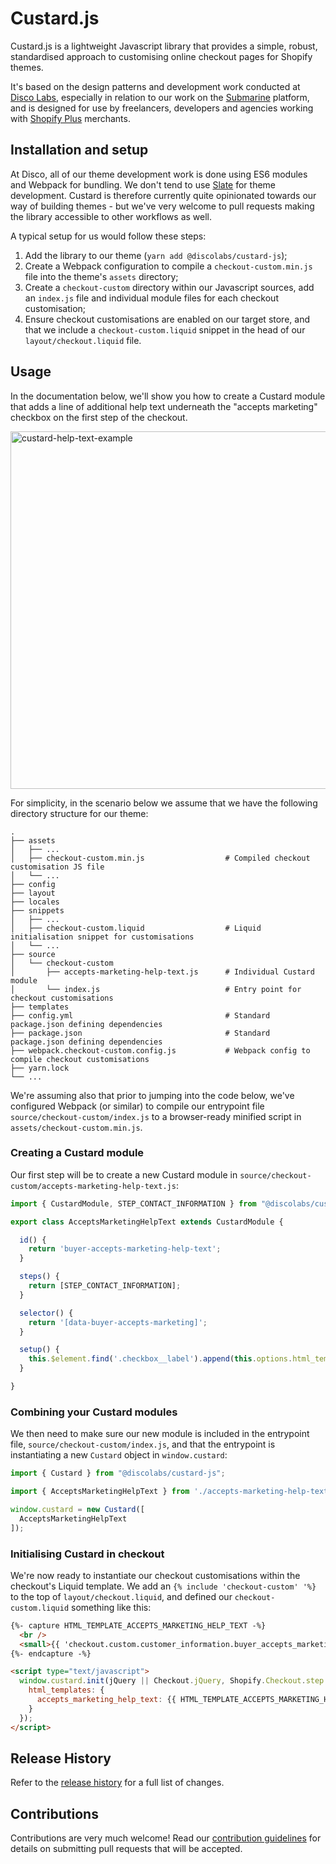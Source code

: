 # Custard.js
Custard.js is a lightweight Javascript library that provides a simple, robust, standardised approach to customising online checkout pages for Shopify themes.

It's based on the design patterns and development work conducted at [Disco Labs], especially in relation to our work on the [Submarine] platform, and is designed for use by freelancers, developers and agencies working with [Shopify Plus] merchants.


## Installation and setup
At Disco, all of our theme development work is done using ES6 modules and Webpack for bundling.
We don't tend to use [Slate] for theme development.
Custard is therefore currently quite opinionated towards our way of building themes - but we've very welcome to pull requests making the library accessible to other workflows as well.

A typical setup for us would follow these steps:

1. Add the library to our theme (`yarn add @discolabs/custard-js`);
2. Create a Webpack configuration to compile a `checkout-custom.min.js` file into the theme's `assets` directory;
3. Create a `checkout-custom` directory within our Javascript sources, add an `index.js` file and individual module files for each checkout customisation;
4. Ensure checkout customisations are enabled on our target store, and that we include a `checkout-custom.liquid` snippet in the head of our `layout/checkout.liquid` file.


## Usage
In the documentation below, we'll show you how to create a Custard module that adds a line of additional help text underneath the "accepts marketing" checkbox on the first step of the checkout. 

<img width="572" alt="custard-help-text-example" src="https://user-images.githubusercontent.com/702485/63477410-57f9c200-c4c8-11e9-888a-25d10dd44d85.png">

For simplicity, in the scenario below we assume that we have the following directory structure for our theme:

    .
    ├── assets
    │   ├── ...
    │   ├── checkout-custom.min.js                  # Compiled checkout customisation JS file
    │   └── ...
    ├── config    
    ├── layout
    ├── locales
    ├── snippets    
    │   ├── ...
    │   ├── checkout-custom.liquid                  # Liquid initialisation snippet for customisations
    │   └── ...    
    ├── source
    │   └── checkout-custom
    │       ├── accepts-marketing-help-text.js      # Individual Custard module
    │       └── index.js                            # Entry point for checkout customisations
    ├── templates
    ├── config.yml                                  # Standard package.json defining dependencies
    ├── package.json                                # Standard package.json defining dependencies
    ├── webpack.checkout-custom.config.js           # Webpack config to compile checkout customisations
    ├── yarn.lock
    └── ...

We're assuming also that prior to jumping into the code below, we've configured Webpack (or similar) to compile our entrypoint file `source/checkout-custom/index.js` to a browser-ready minified script in `assets/checkout-custom.min.js`.

### Creating a Custard module
Our first step will be to create a new Custard module in `source/checkout-custom/accepts-marketing-help-text.js`:

```javascript
import { CustardModule, STEP_CONTACT_INFORMATION } from "@discolabs/custard-js";

export class AcceptsMarketingHelpText extends CustardModule {

  id() {
    return 'buyer-accepts-marketing-help-text';
  }

  steps() {
    return [STEP_CONTACT_INFORMATION];
  }

  selector() {
    return '[data-buyer-accepts-marketing]';
  }

  setup() {
    this.$element.find('.checkbox__label').append(this.options.html_templates.buyer_accepts_marketing_help_text);
  }

}
```

### Combining your Custard modules
We then need to make sure our new module is included in the entrypoint file, `source/checkout-custom/index.js`, and that the entrypoint is instantiating a new `Custard` object in `window.custard`:

```javascript
import { Custard } from "@discolabs/custard-js";

import { AcceptsMarketingHelpText } from './accepts-marketing-help-text';

window.custard = new Custard([
  AcceptsMarketingHelpText
]);
```

### Initialising Custard in checkout
We're now ready to instantiate our checkout customisations within the checkout's Liquid template.
We add an `{% include 'checkout-custom' '%}` to the top of `layout/checkout.liquid`, and defined our `checkout-custom.liquid` something like this:

```html
{%- capture HTML_TEMPLATE_ACCEPTS_MARKETING_HELP_TEXT -%}
  <br />
  <small>{{ 'checkout.custom.customer_information.buyer_accepts_marketing_help_text' | t }}</small>
{%- endcapture -%}

<script type="text/javascript">
  window.custard.init(jQuery || Checkout.jQuery, Shopify.Checkout.step || (Shopify.Checkout.OrderStatus ? 'order_status' : null), {
    html_templates: {
      accepts_marketing_help_text: {{ HTML_TEMPLATE_ACCEPTS_MARKETING_HELP_TEXT | json }}
    }
  });
</script>
```


## Release History
Refer to the [release history] for a full list of changes.

## Contributions
Contributions are very much welcome! Read our [contribution guidelines] for details on submitting pull requests that will be accepted.


[Disco Labs]: https://www.discolabs.com
[Submarine]: https://docs.getsubmarine.com
[Shopify Plus]: https://www.shopify.com/plus?ref=disco
[Slate]: https://github.com/Shopify/slate
[release history]: https://github.com/discolabs/custard-js/releases
[contribution guidelines]: https://github.com/discolabs/custard-js/blob/master/CONTRIBUTING.md
